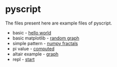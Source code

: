 # pyscript  
The files present here are example files of pyscript.
* basic - [hello world](https://github.com/sinchan-s/pyscript-exp/blob/master/hello-world.html)
* basic matplotlib - [random graph](https://github.com/sinchan-s/pyscript-exp/blob/master/mpl-graph.html)
* simple pattern - [numpy fractals](https://github.com/sinchan-s/pyscript-exp/blob/master/numpy-fractal.html)
* pi value - [computed](https://github.com/sinchan-s/pyscript-exp/blob/master/pi-example.html)
* altair example - [graph](https://github.com/sinchan-s/pyscript-exp/blob/master/altair.html)
* repl - [start](https://github.com/sinchan-s/pyscript-exp/blob/master/repl.html)
